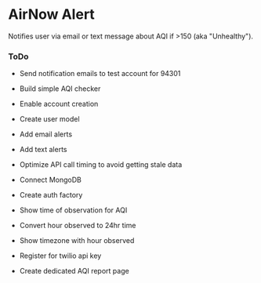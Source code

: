 # AirNow Alert

Notifies user via email or text message about AQI if >150 (aka "Unhealthy").

### ToDo

* Send notification emails to test account for 94301

* Build simple AQI checker

* Enable account creation

* Create user model

* Add email alerts

* Add text alerts

* Optimize API call timing to avoid getting stale data

* Connect MongoDB

* Create auth factory

* Show time of observation for AQI

* Convert hour observed to 24hr time

* Show timezone with hour observed

* Register for twilio api key

* Create dedicated AQI report page